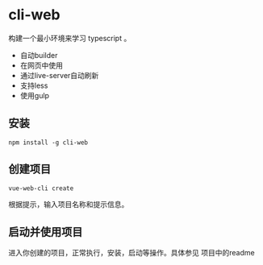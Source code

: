 
# cli-web
构建一个最小环境来学习 typescript 。

- 自动builder
- 在网页中使用
- 通过live-server自动刷新
- 支持less
- 使用gulp


## 安装

```
npm install -g cli-web
```

## 创建项目
```
vue-web-cli create 
```
根据提示，输入项目名称和提示信息。



## 启动并使用项目

进入你创建的项目，正常执行，安装，启动等操作。具体参见 项目中的readme
